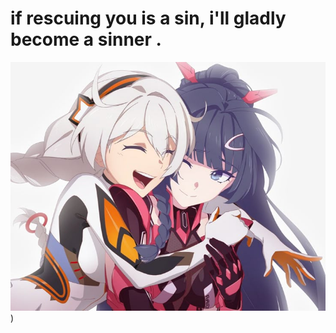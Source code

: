 # if rescuing you is a sin, i'll gladly become a sinner .


![kiamei](https://raw.githubusercontent.com/ukeivan/ukeivan/refs/heads/main/kiamei.jpg))

